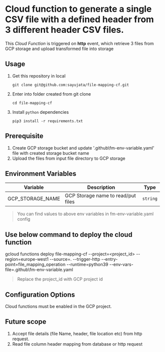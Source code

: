 # Cloud function to generate a single CSV file with a defined header from 3 different header CSV files.

This _Cloud Function_ is triggered on **http** event, which retrieve 3 files from GCP storage and upload transformed file into storage

## Usage

1. Get this repository in local

   ```shell
   git clone git@github.com:sayujata/file-mapping-cf.git
   ```

2. Enter into folder created from git clone

   ```shell
   cd file-mapping-cf
   ```

3. Install `python` dependencies
   ```shell
   pip3 install -r requirements.txt
   ```
   
## Prerequisite

1. Create GCP storage bucket and update '.github\fm-env-variable.yaml' file with created storage bucket name
2. Upload the files from input file directory to GCP storage

## Environment Variables

| Variable         | Description                        | Type     |
| ---------------- | ---------------------------------- | -------- |
| GCP_STORAGE_NAME | GCP Storage name to read/put files | `string` |

> You can find values to above env variables in fm-env-variable.yaml config

## Use below command to deploy the cloud function

gcloud functions deploy file-mapping-cf --project=<project_id> --region=europe-west1 --source=. --trigger-http --entry-point=file_mapping_operation --runtime=python39 --env-vars-file=.github\fm-env-variable.yaml
> Replace the project_id with GCP project id

## Configuration Options

Cloud functions must be enabled in the GCP project.

## Future scope

1. Accept file details (file Name, header, file location etc) from http request.
2. Read file column header mapping from database or http request
